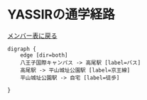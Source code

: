 # YASSIRの通学経路

[メンバー表に戻る](member.md#メンバー表)

```graphviz
digraph {
    edge [dir=both]
    八王子国際キャンパス -> 高尾駅 [label=バス]
    高尾駅 -> 平山城址公園駅 [label=京王線]
    平山城址公園駅 -> 自宅 [label=徒歩]
 
}
```
